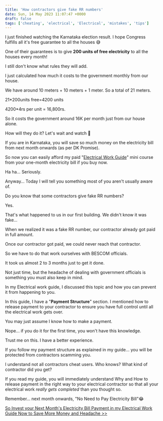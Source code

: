 ```yaml
---
title: 'How contractors give fake RR numbers'
date: Sun, 14 May 2023 11:07:47 +0000
draft: false
tags: ['cheating', 'electrical', 'Electrical', 'mistakes', 'tips']
---
```


I just finished watching the Karnataka election result. I hope Congress fulfills all it's free guarantee to all the houses 😅 

One of their guarantees is to give **200 units of free electricity** to all the houses every month! 

I still don't know what rules they will add.

I just calculated how much it costs to the government monthly from our house. 

We have around 10 meters + 10 meters + 1 meter. So a total of 21 meters. 

21\*200units free=4200 units 

4200\*4rs per unit = 16,800rs. 

So it costs the government around 16K per month just from our house alone. 

How will they do it? Let's wait and watch 🙂 

If you are in Karnataka, you will save so much money on the electricity bill from next month onwards (as per DK Promise). 

So now you can easily afford my paid "[Electrical Work Guide](https://houseconstructionguide.com/electrical-work-guide/)" mini course from your one-month electricity bill if you buy now. 

Ha ha… Seriously. 

Anyway… Today I will tell you something most of you aren't usually aware of.

Do you know that some contractors give fake RR numbers?

Yes.

That's what happened to us in our first building. We didn't know it was fake…

When we realized it was a fake RR number, our contractor already got paid in full amount.

Once our contractor got paid, we could never reach that contractor.

So we have to do that work ourselves with BESCOM officials.

It took us almost 2 to 3 months just to get it done.

Not just time, but the headache of dealing with government officials is something you must also keep in mind.

In my Electrical work guide, I discussed this topic and how you can prevent it from happening to you.

In this guide, I have a "**Payment Structure**" section. I mentioned how to release payment to your contractor to ensure you have full control until all the electrical work gets over.

You may just assume I know how to make a payment.

Nope… if you do it for the first time, you won't have this knowledge.

Trust me on this. I have a better experience.

If you follow my payment structure as explained in my guide… you will be protected from contractors scamming you.

I understand not all contractors cheat users. Who knows? What kind of contractor did you get?

If you read my guide, you will immediately understand Why and How to release payment in the right way to your electrical contractor so that all your electrical work _really gets completed_ than you thought so.

Remember… next month onwards, "No Need to Pay Electricity Bill"😂

[So Invest your Next Month's Electricity Bill Payment in my Electrical Work Guide Now to Save More Money and Headache >>](https://houseconstructionguide.com/electrical-work-guide/)